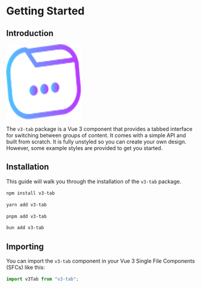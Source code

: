 # Getting Started

## Introduction

<img class="logo" src="https://raw.githubusercontent.com/atif0075/v3-tab/eba4043e51e372e966076e9ae400f0d4b74477de/docs/assets/v3-tabs.svg" height="200px" width="200px"
/>

The `v3-tab` package is a Vue 3 component that provides a tabbed interface for switching between groups of content. It comes with a simple API and built from scratch. It is fully unstyled so you can create your own design. However, some example styles are provided to get you started.

## Installation

This guide will walk you through the installation of the `v3-tab` package.

```bash
npm install v3-tab
```

```bash
yarn add v3-tab
```

```bash
pnpm add v3-tab
```

```bash
bun add v3-tab
```

## Importing

You can import the `v3-tab` component in your Vue 3 Single File Components (SFCs) like this:

```js
import v3Tab from "v3-tab";
```
